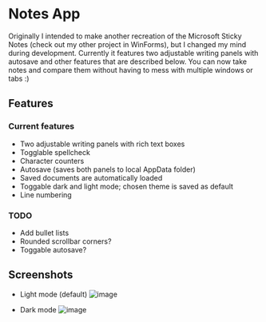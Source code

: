 # Notes App

Originally I intended to make another recreation of the Microsoft Sticky Notes (check out my other project in WinForms), but I changed my mind during development. Currently it features two adjustable writing panels with autosave and other features that are described below. You can now take notes and compare them without having to mess with multiple windows or tabs :)

## Features

### Current features
* Two adjustable writing panels with rich text boxes
* Togglable spellcheck
* Character counters
* Autosave (saves both panels to local AppData folder)
* Saved documents are automatically loaded
* Toggable dark and light mode; chosen theme is saved as default
* Line numbering

### TODO
* Add bullet lists
* Rounded scrollbar corners?
* Toggable autosave?

## Screenshots

* Light mode (default)
![image](https://github.com/precisepangolin/stickynotesWPF/assets/61357898/f873c475-6a93-42a4-9cc6-c3903f50aec8)


* Dark mode
![image](https://github.com/precisepangolin/stickynotesWPF/assets/61357898/b4dcba76-f7a2-4da1-b5c9-61e40b164ce4)






